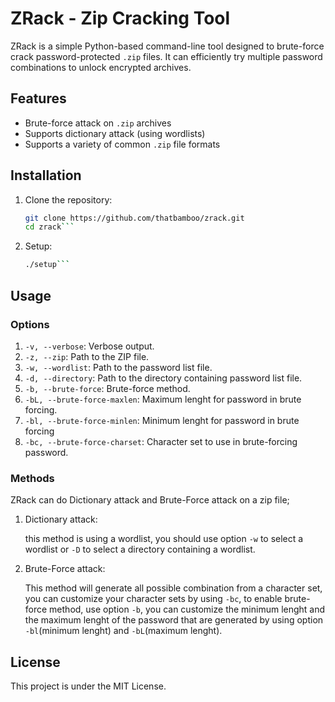# ZRack - Zip Cracking Tool

ZRack is a simple Python-based command-line tool designed to brute-force crack password-protected `.zip` files. It can efficiently try multiple password combinations to unlock encrypted archives.

## Features
- Brute-force attack on `.zip` archives
- Supports dictionary attack (using wordlists)
- Supports a variety of common `.zip` file formats

## Installation

1. Clone the repository:

   ```bash
   git clone https://github.com/thatbamboo/zrack.git
   cd zrack```

2. Setup:
    
    ```bash
    ./setup```

## Usage

### Options

1. `-v, --verbose`: Verbose output.
2. `-z, --zip`: Path to the ZIP file.
3. `-w, --wordlist`: Path to the password list file.
4. `-d, --directory`: Path to the directory containing password list file.
5. `-b, --brute-force`: Brute-force method.
6. `-bL, --brute-force-maxlen`: Maximum lenght for password in brute forcing.
7. `-bl, --brute-force-minlen`: Minimum lenght for password in brute forcing
8. `-bc, --brute-force-charset`: Character set to use in brute-forcing password.

### Methods

ZRack can do Dictionary attack and Brute-Force attack on a zip file;

1. Dictionary attack:

    this method is using a wordlist, you should use option `-w` to select a wordlist or `-D` to select a directory containing a wordlist.

2. Brute-Force attack:

    This method will generate all possible combination from a character set, you can customize your character sets by using `-bc`, to enable brute-force method, use option `-b`, you can customize the minimum lenght and the maximum lenght of the password that are generated by using option `-bl`(minimum lenght) and `-bL`(maximum lenght).

## License

This project is under the MIT License.

